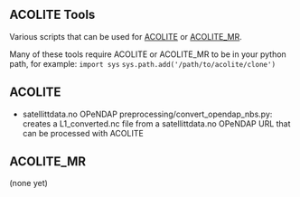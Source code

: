 ## ACOLITE Tools
Various scripts that can be used for [ACOLITE](https://github.com/acolite/acolite) or [ACOLITE_MR](https://github.com/acolite/acolite).

Many of these tools require ACOLITE or ACOLITE_MR to be in your python path, for example:
`import sys`
`sys.path.add('/path/to/acolite/clone')`

## ACOLITE
* satellittdata.no OPeNDAP preprocessing/convert_opendap_nbs.py: creates a L1_converted.nc file from a satellittdata.no OPeNDAP URL that can be processed with ACOLITE

## ACOLITE_MR
(none yet)
